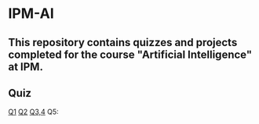 # IPM-AI
This repository contains quizzes and projects completed for the course "Artificial Intelligence" at IPM.
---
## Quiz
[Q1](https://github.com/AryaKoureshi/IPM-AI/blob/412e872a98575a8d7d76107d6078e72703a2da24/Python-Quiz/Q1.jpg)
[Q2]()
[Q3,4]()
Q5:
